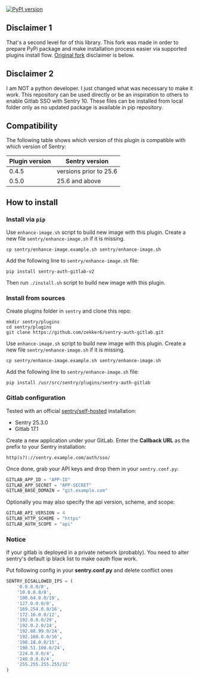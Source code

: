 [![PyPI version](https://badge.fury.io/py/sentry-auth-gitlab-v2.svg)](https://badge.fury.io/py/sentry-auth-gitlab-v2)

## Disclaimer 1
That's a second level for of this library. This fork was made in order to prepare PyPi package and make installation process easier via supported plugins install flow.
[Original fork](https://github.com/cirmaciu/sentry-auth-gitlab) disclaimer is below.

## Disclaimer 2
I am NOT a python developer. I just changed what was necessary to make it work. This repository can be used directly or be an inspiration to others to enable Gitlab SSO with Sentry 10. These files can be installed from local folder only as no updated package is available in pip repository.

## Compatibility

The following table shows which version of this plugin is compatible with which version of Sentry:

| Plugin version | Sentry version         |
|----------------|------------------------|
| 0.4.5          | versions prior to 25.6 |
| 0.5.0          | 25.6 and above         |

## How to install

### Install via `pip`

Use `enhance-image.sh` script to build new image with this plugin.
Create a new file `sentry/enhance-image.sh` if it is missing.
```shell
cp sentry/enhance-image.example.sh sentry/enhance-image.sh
```

Add the following line to `sentry/enhance-image.sh` file:
```shell
pip install sentry-auth-gitlab-v2
```

Then run `./install.sh` script to build new image with this plugin.

### Install from sources

Create plugins folder in `sentry` and clone this repo:
```shell
mkdir sentry/plugins
cd sentry/plugins
git clone https://github.com/zekker6/sentry-auth-gitlab.git
```

Use `enhance-image.sh` script to build new image with this plugin.
Create a new file `sentry/enhance-image.sh` if it is missing.
```shell
cp sentry/enhance-image.example.sh sentry/enhance-image.sh
```

Add the following line to `sentry/enhance-image.sh` file:
```shell
pip install /usr/src/sentry/plugins/sentry-auth-gitlab
```

### Gitlab configuration

Tested with an official [sentry/self-hosted](https://github.com/getsentry/self-hosted) installation:
- Sentry 25.3.0
- Gitlab 17.1

Create a new application under your GitLab.
Enter the **Callback URL** as the prefix to your Sentry installation:
```
http(s?)://sentry.example.com/auth/sso/
```

Once done, grab your API keys and drop them in your `sentry.conf.py`:

```python
GITLAB_APP_ID = "APP-ID"
GITLAB_APP_SECRET = "APP-SECRET"
GITLAB_BASE_DOMAIN = "git.example.com"
```

Optionally you may also specify the api version, scheme, and scope:

```python
GITLAB_API_VERSION = 4
GITLAB_HTTP_SCHEME = "https"
GITLAB_AUTH_SCOPE = "api"
```

### Notice

If your gitlab is deployed in a private network (probably).
You need to alter sentry's default ip black list to make oauth flow work.

Put following config in your **sentry.conf.py** and delete conflict ones


```python
SENTRY_DISALLOWED_IPS = (
    '0.0.0.0/8',
    '10.0.0.0/8',
    '100.64.0.0/10',
    '127.0.0.0/8',
    '169.254.0.0/16',
    '172.16.0.0/12',
    '192.0.0.0/29',
    '192.0.2.0/24',
    '192.88.99.0/24',
    '192.168.0.0/16',
    '198.18.0.0/15',
    '198.51.100.0/24',
    '224.0.0.0/4',
    '240.0.0.0/4',
    '255.255.255.255/32'
)
```
